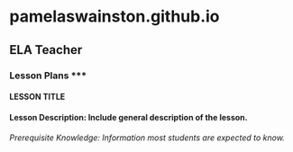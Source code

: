 # pamelaswainston.github.io
## ELA Teacher
### Lesson Plans ***
#### LESSON TITLE
#### Lesson Description: Include general description of the lesson.
###### Prerequisite Knowledge: Information most students are expected to know.

